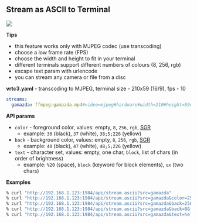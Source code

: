 ## Stream as ASCII to Terminal

[![](https://img.youtube.com/vi/sHj_3h_sX7M/mqdefault.jpg)](https://www.youtube.com/watch?v=sHj_3h_sX7M)

**Tips**

- this feature works only with MJPEG codec (use transcoding)
- choose a low frame rate (FPS)
- choose the width and height to fit in your terminal
- different terminals support different numbers of colours (8, 256, rgb)
- escape text param with urlencode
- you can stream any camera or file from a disc

**vrtc3.yaml** - transcoding to MJPEG, terminal size - 210x59 (16/9), fps - 10

```yaml
streams:
  gamazda: ffmpeg:gamazda.mp4#video=mjpeg#hardware#width=210#height=59#raw=-r 10
```

**API params**

- `color` - foreground color, values: empty, `8`, `256`, `rgb`, [SGR](https://en.wikipedia.org/wiki/ANSI_escape_code)
  - example: `30` (black), `37` (white), `38;5;226` (yellow)
- `back` - background color, values: empty, `8`, `256`, `rgb`, [SGR](https://en.wikipedia.org/wiki/ANSI_escape_code)
  - example: `40` (black), `47` (white), `48;5;226` (yellow)
- `text` - character set, values: empty, one char, `block`, list of chars (in order of brightness)
  - example: `%20` (space), `block` (keyword for block elements), `ox` (two chars)

**Examples**

```bash
% curl "http://192.168.1.123:1984/api/stream.ascii?src=gamazda"
% curl "http://192.168.1.123:1984/api/stream.ascii?src=gamazda&color=256"
% curl "http://192.168.1.123:1984/api/stream.ascii?src=gamazda&back=256&text=%20"
% curl "http://192.168.1.123:1984/api/stream.ascii?src=gamazda&back=8&text=%20%20"
% curl "http://192.168.1.123:1984/api/stream.ascii?src=gamazda&text=helloworld"
```
